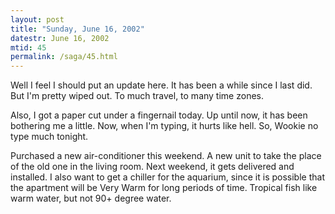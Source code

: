 ```yaml
---
layout: post
title: "Sunday, June 16, 2002"
datestr: June 16, 2002
mtid: 45
permalink: /saga/45.html
---
```


Well I feel I should put an update here. It has been a while since I last did.
But I'm pretty wiped out. To much travel, to many time zones.

Also, I got a paper cut under a fingernail today. Up until now, it has been
bothering me a little. Now, when I'm typing, it hurts like hell. So, Wookie
no type much tonight.

Purchased a new air-conditioner this weekend. A new unit to take the place
of the old one in the living room. Next weekend, it gets delivered and installed.
I also want to get a chiller for the aquarium, since it is possible that the
apartment will be Very Warm for long periods of time. Tropical fish like warm
water, but not 90+ degree water.

